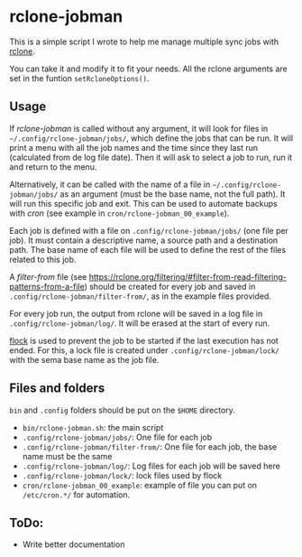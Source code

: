 # rclone-jobman

This is a simple script I wrote to help me manage multiple sync jobs with [rclone](https://rclone.org/).

You can take it and modify it to fit your needs. All the rclone arguments are set in the funtion `setRcloneOptions()`.

## Usage

If *rclone-jobman* is called without any argument, it will look for files in `~/.config/rclone-jobman/jobs/`, which define the jobs that can be run. It will print a menu with all the job names and the time since they last run (calculated from de log file date). Then it will ask to select a job to run, run it and return to the menu.

Alternatively, it can be called with the name of a file in `~/.config/rclone-jobman/jobs/` as an argument (must be the base name, not the full path). It will run this specific job and exit. This can be used to automate backups with *cron* (see example in `cron/rclone-jobman_00_example`).

Each job is defined with a file on `.config/rclone-jobman/jobs/` (one file per job). It must contain a descriptive name, a source path and a destination path. The base name of each file will be used to define the rest of the files related to this job.

A *filter-from* file (see https://rclone.org/filtering/#filter-from-read-filtering-patterns-from-a-file) should be created for every job and saved in `.config/rclone-jobman/filter-from/`, as in the example files provided.

For every job run, the output from rclone will be saved in a log file in `.config/rclone-jobman/log/`. It will be erased at the start of every run.

[flock](https://manpages.debian.org/testing/util-linux/flock.1.en.html) is used to prevent the job to be started if the last execution has not ended. For this, a lock file is created under `.config/rclone-jobman/lock/` with the sema base name as the job file.

## Files and folders

`bin` and `.config` folders should be put on the `$HOME` directory.

- `bin/rclone-jobman.sh`: the main script
- `.config/rclone-jobman/jobs/`: One file for each job
- `.config/rclone-jobman/filter-from/`: One file for each job, the base name must be the same
- `.config/rclone-jobman/log/`: Log files for each job will be saved here
- `.config/rclone-jobman/lock/`: lock files used by flock
- `cron/rclone-jobman_00_example`: example of file you can put on `/etc/cron.*/` for automation.

## ToDo:

- Write better documentation

